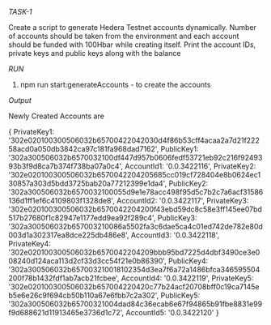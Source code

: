 *TASK-1*

Create a script to generate  Hedera Testnet accounts dynamically. Number of accounts should be taken from the environment and each account should be funded with 100Hbar while creating itself. Print the account IDs, private keys and public keys along with the balance

*RUN*
1. npm run start:generateAccounts - to create the accounts

*Output*

Newly Created Accounts are

{
  PrivateKey1: '302e020100300506032b65700422042030d4f86b53cff4acaa2a7d21f22258acd0a050db3842ca97c181fa968dad7162',
  PublicKey1: '302a300506032b6570032100df447d957b0606fedf53721eb92c216f9249393b3f9d8ca7b374f738ba07a0c4',
  AccountId1: '0.0.3422116',
  PrivateKey2: '302e020100300506032b6570042204205685cc019cf728404e8b0624ec130857a303d5bdd3725bab20a77212399e1da4',
  PublicKey2: '302a300506032b6570032100055d9e1e78acc498f95d5c7b2c7a6acf31586136d1ff1ef6c4109803f1328de8',
  AccountId2: '0.0.3422117',
  PrivateKey3: '302e020100300506032b6570042204200f43ebd59dc8c58e3ff145ee07bd517b27680f1c82947e1177edd9ea92f289c4',
  PublicKey3: '302a300506032b657003210086a5502fa3c6dae5ca4c01ed742de782e80d003d1a302317ea8dce225db486e8',
  AccountId3: '0.0.3422118',
  PrivateKey4: '302e020100300506032b6570042204209bbb95bd7225d4dbf3490ce3e008240d124aca113d2cf33d3cc54f21e0b86390',
  PublicKey4: '302a300506032b657003210018102354d3ea7f6a72a1486bfca346595504200f78b1432fdf1ab7acb21fcbee',
  AccountId4: '0.0.3422119',
  PrivateKey5: '302e020100300506032b657004220420c77b24acf20708bff0c19ca7145eb5e6e26c9f694cb50b110a67e6fbb7c2a302',
  PublicKey5: '302a300506032b65700321004dad84c36ecab6e67f94865b91fbe8831e99f9d688621d11913465e3736d1c72',
  AccountId5: '0.0.3422120'
}

